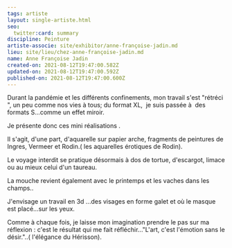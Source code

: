 ```yaml
---
tags: artiste
layout: single-artiste.html
seo:
  twitter:card: summary
discipline: Peinture
artiste-associe: site/exhibitor/anne-françoise-jadin.md
lieu: site/lieu/chez-anne-françoise-jadin.md
name: Anne Françoise Jadin
created-on: 2021-08-12T19:47:00.582Z
updated-on: 2021-08-12T19:47:00.592Z
published-on: 2021-08-12T19:47:00.600Z
---
```

<!--StartFragment-->

Durant la pandémie et les différents confinements, mon travail s'est "rétréci ", un peu comme nos vies à tous; du format XL,  je suis passée à  des formats S...comme un effet miroir.

Je présente donc ces mini réalisations .



Il s'agit, d'une part, d'aquarelle sur papier arche, fragments de peintures de Ingres, Vermeer et Rodin.( les aquarelles érotiques de Rodin). 



Le voyage interdit se pratique désormais à dos de tortue, d'escargot, limace ou au mieux celui d'un taureau.

La mouche revient également avec le printemps et les vaches dans les champs..



J'envisage un travail en 3d ...des visages en forme galet et où le masque est placé...sur les yeux. 



Comme à chaque fois, je laisse mon imagination prendre le pas sur ma réflexion : c'est le résultat qui me fait réfléchir..."L'art, c'est l'émotion sans le désir."..( l'élégance du Hérisson).



<!--EndFragment-->